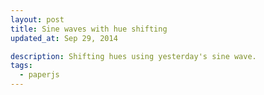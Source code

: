 ```yaml
---
layout: post
title: Sine waves with hue shifting
updated_at: Sep 29, 2014

description: Shifting hues using yesterday's sine wave.
tags:
  - paperjs
---
```


<script type="text/paperscript" canvas="canvas-0003">
  view.element.style.backgroundColor = '#111111';

  var y = view.size.height / 2;
  var width = view.size.width * 0.9;
  var vector = new Point({
        angle: 45,
        length: width / 5
        });
  var offset = width / 30;
  var color = new Color('#0074d9')

  for (var i = 0; i < 40; i+=3) {
    var path = new Path();
    vector.length += i;
    path.segments = [
      [[offset, y], null, vector.rotate(-90-i)],
      [[width / 2, y], vector.rotate(-180+i), vector.rotate(i)],
      [[width - offset, y], vector.rotate(90-i), null]
    ];
    path.strokeColor = color;
    path.strokeColor.hue += i * 10;
  }
  project.activeLayer.position = view.center;
</script>

<canvas id="canvas-0003" height="300"></canvas>
